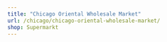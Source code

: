```yaml
---
title: "Chicago Oriental Wholesale Market"
url: /chicago/chicago-oriental-wholesale-market/
shop: Supermarkt
---
```

